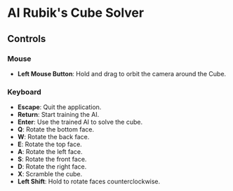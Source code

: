 # AI Rubik's Cube Solver

## Controls

### Mouse
- **Left Mouse Button**: Hold and drag to orbit the camera around the Cube.

### Keyboard
- **Escape**: Quit the application.
- **Return**: Start training the AI.
- **Enter**: Use the trained AI to solve the cube.
- **Q**: Rotate the bottom face.
- **W**: Rotate the back face.
- **E**: Rotate the top face.
- **A**: Rotate the left face.
- **S**: Rotate the front face.
- **D**: Rotate the right face.
- **X**: Scramble the cube.
- **Left Shift**: Hold to rotate faces counterclockwise.
